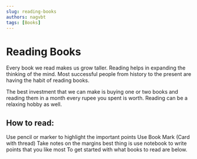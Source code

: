 ```yaml
---
slug: reading-books
authors: nagvbt
tags: [Books]
---
```

# Reading Books

Every book we read makes us grow taller. Reading helps in expanding the thinking of the mind. Most successful people from history to the present are having the habit of reading books.

The best investment that we can make is buying one or two books and reading them in a month every rupee you spent is worth. Reading can be a relaxing hobby as well.

## How to read:
Use pencil or marker to highlight the important points
Use Book Mark (Card with thread)
Take notes on the margins best thing is use notebook to write points that you like most
To get started with what books to read are below.

